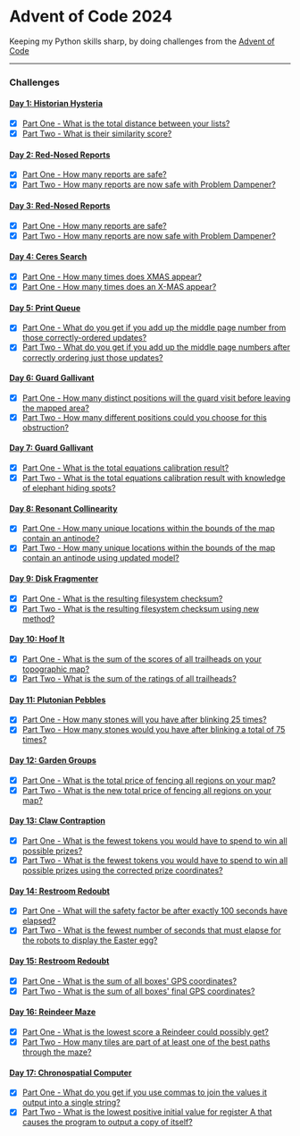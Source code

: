 # Advent of Code 2024

Keeping my Python skills sharp, by doing challenges from the [Advent of Code](http://adventofcode.com/2024)

---

### Challenges
#### [Day 1: Historian Hysteria](http://adventofcode.com/2024/day/1)
- [x] [Part One - What is the total distance between your lists?](src/day_01/part_1.py)
- [x] [Part Two - What is their similarity score?](src/day_01/part_2.py)

#### [Day 2: Red-Nosed Reports](http://adventofcode.com/2024/day/2)
- [x] [Part One - How many reports are safe?](src/day_02/part_1.py)
- [x] [Part Two - How many reports are now safe with Problem Dampener?](src/day_02/part_2.py)

#### [Day 3: Red-Nosed Reports](http://adventofcode.com/2024/day/3)
- [x] [Part One - How many reports are safe?](src/day_03/part_1.py)
- [x] [Part Two - How many reports are now safe with Problem Dampener?](src/day_03/part_2.py)

#### [Day 4: Ceres Search](http://adventofcode.com/2024/day/4)
- [x] [Part One - How many times does XMAS appear?](src/day_04/part_1.py)
- [x] [Part One - How many times does an X-MAS appear?](src/day_04/part_2.py)

#### [Day 5: Print Queue](http://adventofcode.com/2024/day/5)
- [x] [Part One - What do you get if you add up the middle page number from those correctly-ordered updates?](src/day_05/part_1.py)
- [x] [Part Two - What do you get if you add up the middle page numbers after correctly ordering just those updates?](src/day_05/part_2.py)

#### [Day 6: Guard Gallivant](http://adventofcode.com/2024/day/6)
- [x] [Part One - How many distinct positions will the guard visit before leaving the mapped area?](src/day_06/part_1.py)
- [x] [Part Two - How many different positions could you choose for this obstruction?](src/day_06/part_2.py)

#### [Day 7: Guard Gallivant](http://adventofcode.com/2024/day/7)
- [x] [Part One - What is the total equations calibration result?](src/day_07/part_1.py)
- [x] [Part Two - What is the total equations calibration result with knowledge of elephant hiding spots?](src/day_07/part_2.py)

#### [Day 8: Resonant Collinearity](http://adventofcode.com/2024/day/8)
- [x] [Part One - How many unique locations within the bounds of the map contain an antinode?](src/day_08/part_1.py)
- [x] [Part Two - How many unique locations within the bounds of the map contain an antinode using updated model?](src/day_08/part_2.py)

#### [Day 9: Disk Fragmenter](http://adventofcode.com/2024/day/9)
- [x] [Part One - What is the resulting filesystem checksum?](src/day_09/part_1.py)
- [x] [Part Two - What is the resulting filesystem checksum using new method?](src/day_09/part_2.py)

#### [Day 10: Hoof It](http://adventofcode.com/2024/day/10)
- [x] [Part One - What is the sum of the scores of all trailheads on your topographic map?](src/day_10/part_1.py)
- [x] [Part Two - What is the sum of the ratings of all trailheads?](src/day_10/part_2.py)

#### [Day 11: Plutonian Pebbles](http://adventofcode.com/2024/day/11)
- [x] [Part One - How many stones will you have after blinking 25 times?](src/day_11/part_1.py)
- [x] [Part Two - How many stones would you have after blinking a total of 75 times?](src/day_11/part_2.py)

#### [Day 12: Garden Groups](http://adventofcode.com/2024/day/12)
- [x] [Part One - What is the total price of fencing all regions on your map?](src/day_12/part_1.py)
- [x] [Part Two - What is the new total price of fencing all regions on your map?](src/day_12/part_2.py)

#### [Day 13: Claw Contraption](http://adventofcode.com/2024/day/13)
- [x] [Part One - What is the fewest tokens you would have to spend to win all possible prizes?](src/day_13/part_1.py)
- [x] [Part Two - What is the fewest tokens you would have to spend to win all possible prizes using the corrected prize coordinates?](src/day_13/part_2.py)

#### [Day 14: Restroom Redoubt](http://adventofcode.com/2024/day/14)
- [x] [Part One - What will the safety factor be after exactly 100 seconds have elapsed?](src/day_14/part_1.py)
- [x] [Part Two - What is the fewest number of seconds that must elapse for the robots to display the Easter egg?](src/day_14/part_2.py)

#### [Day 15: Restroom Redoubt](http://adventofcode.com/2024/day/15)
- [x] [Part One - What is the sum of all boxes' GPS coordinates?](src/day_15/part_1.py)
- [x] [Part Two - What is the sum of all boxes' final GPS coordinates?](src/day_15/part_2.py)

#### [Day 16: Reindeer Maze](http://adventofcode.com/2024/day/16)
- [x] [Part One - What is the lowest score a Reindeer could possibly get?](src/day_16/part_1.py)
- [x] [Part Two - How many tiles are part of at least one of the best paths through the maze?](src/day_16/part_2.py)

#### [Day 17: Chronospatial Computer](http://adventofcode.com/2024/day/17)
- [x] [Part One - What do you get if you use commas to join the values it output into a single string?](src/day_17/part_1.py)
- [x] [Part Two - What is the lowest positive initial value for register A that causes the program to output a copy of itself?](src/day_17/part_2.py)
